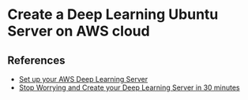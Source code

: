 # Create a Deep Learning Ubuntu Server on AWS cloud

## References

* [Set up your AWS Deep Learning Server](https://becominghuman.ai/set-up-your-aws-deep-learning-server-for-free-48e2b21ec627) 
* [Stop Worrying and Create your Deep Learning Server in 30 minutes](https://towardsdatascience.com/stop-worrying-and-create-your-deep-learning-server-in-30-minutes-bb5bd956b8de)